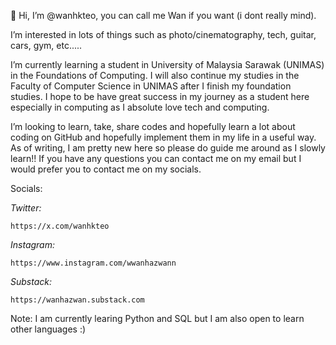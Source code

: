 👋 Hi, I’m @wanhkteo, you can call me Wan if you want (i dont really mind).
  
  I’m interested in lots of things such as photo/cinematography, tech, guitar, cars, gym, etc.....
  
  I’m currently learning a student in University of Malaysia Sarawak (UNIMAS) in the Foundations of Computing. I will also continue my studies in the Faculty of Computer Science in UNIMAS 
  after I finish my foundation studies. I hope to be have great success in my journey as a student here especially in computing as I absolute love tech and computing.
  
  I’m looking to learn, take, share codes and hopefully learn a lot about coding on GitHub and hopefully implement them in my life in a useful way. As of writing, I am pretty new here so 
  please do guide me around as I slowly learn!! If you have any questions you can contact me on my email but I would prefer you to contact me on my socials. 
  
  Socials: 
  
  *Twitter:*
    
    https://x.com/wanhkteo  

  *Instagram:*
    
    https://www.instagram.com/wwanhazwann 

  *Substack:*
    
    https://wanhazwan.substack.com
  
  Note: I am currently learing Python and SQL but I am also open to learn other languages :)
